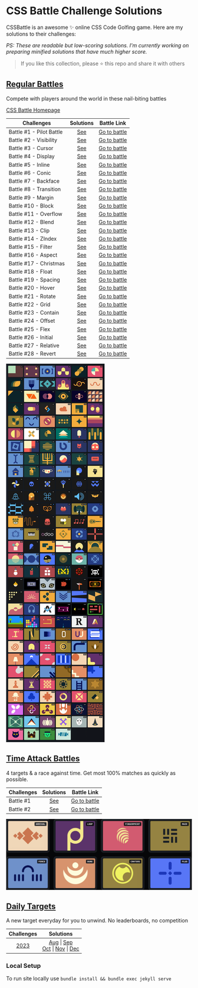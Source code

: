 # CSS Battle Challenge Solutions

CSSBattle is an awesome ✨ online CSS Code Golfing game. Here are my solutions to their challenges:

<em>PS: These are readable but low-scoring solutions. I'm currently working on preparing minified solutions that have much higher score.</em>

> If you like this collection, please ⭐️ this repo and share it with others

## [Regular Battles](/battles/index.md)

Compete with players around the world in these nail-biting battles

[CSS Battle Homepage](https://cssbattle.dev/battles)

| Challenges               |             Solutions              |                   Battle Link                   |
| ------------------------ | :--------------------------------: | :---------------------------------------------: |
| Battle #1 - Pilot Battle | [See](/battles/01-pilot-battle.md) | [Go to battle](https://cssbattle.dev/battle/1)  |
| Battle #2 - Visibility   |  [See](/battles/02-visibility.md)  | [Go to battle](https://cssbattle.dev/battle/2)  |
| Battle #3 - Cursor       |    [See](/battles/03-cursor.md)    | [Go to battle](https://cssbattle.dev/battle/3)  |
| Battle #4 - Display      |   [See](/battles/04-display.md)    | [Go to battle](https://cssbattle.dev/battle/4)  |
| Battle #5 - Inline       |    [See](/battles/05-inline.md)    | [Go to battle](https://cssbattle.dev/battle/5)  |
| Battle #6 - Conic        |    [See](/battles/06-conic.md)     | [Go to battle](https://cssbattle.dev/battle/6)  |
| Battle #7 - Backface     |   [See](/battles/07-backface.md)   | [Go to battle](https://cssbattle.dev/battle/7)  |
| Battle #8 - Transition   |  [See](/battles/08-transition.md)  | [Go to battle](https://cssbattle.dev/battle/8)  |
| Battle #9 - Margin       |    [See](/battles/09-margin.md)    | [Go to battle](https://cssbattle.dev/battle/9)  |
| Battle #10 - Block       |    [See](/battles/10-block.md)     | [Go to battle](https://cssbattle.dev/battle/10) |
| Battle #11 - Overflow    |   [See](/battles/11-overflow.md)   | [Go to battle](https://cssbattle.dev/battle/11) |
| Battle #12 - Blend       |    [See](/battles/12-blend.md)     | [Go to battle](https://cssbattle.dev/battle/12) |
| Battle #13 - Clip        |     [See](/battles/13-clip.md)     | [Go to battle](https://cssbattle.dev/battle/13) |
| Battle #14 - ZIndex      |    [See](/battles/14-zIndex.md)    | [Go to battle](https://cssbattle.dev/battle/14) |
| Battle #15 - Filter      |    [See](/battles/15-filter.md)    | [Go to battle](https://cssbattle.dev/battle/15) |
| Battle #16 - Aspect      |    [See](/battles/16-aspect.md)    | [Go to battle](https://cssbattle.dev/battle/16) |
| Battle #17 - Christmas   |  [See](/battles/17-christmas.md)   | [Go to battle](https://cssbattle.dev/battle/17) |
| Battle #18 - Float       |    [See](/battles/18-float.md)     | [Go to battle](https://cssbattle.dev/battle/18) |
| Battle #19 - Spacing     |   [See](/battles/19-spacing.md)    | [Go to battle](https://cssbattle.dev/battle/19) |
| Battle #20 - Hover       |    [See](/battles/20-hover.md)     | [Go to battle](https://cssbattle.dev/battle/20) |
| Battle #21 - Rotate      |    [See](/battles/21-rotate.md)    | [Go to battle](https://cssbattle.dev/battle/21) |
| Battle #22 - Grid        |     [See](/battles/22-grid.md)     | [Go to battle](https://cssbattle.dev/battle/22) |
| Battle #23 - Contain     |   [See](/battles/23-contain.md)    | [Go to battle](https://cssbattle.dev/battle/23) |
| Battle #24 - Offset      |    [See](/battles/24-offset.md)    | [Go to battle](https://cssbattle.dev/battle/24) |
| Battle #25 - Flex        |     [See](/battles/25-flex.md)     | [Go to battle](https://cssbattle.dev/battle/25) |
| Battle #26 - Initial     |   [See](/battles/26-initial.md)    | [Go to battle](https://cssbattle.dev/battle/26) |
| Battle #27 - Relative    |   [See](/battles/27-relative.md)   | [Go to battle](https://cssbattle.dev/battle/27) |
| Battle #28 - Revert      |    [See](/battles/28-revert.md)    | [Go to battle](https://cssbattle.dev/battle/28) |

[![Battle Art](/assets/battles.png)](/battles/index.md)

## [Time Attack Battles](/time-attack/index.md)

4 targets & a race against time. Get most 100% matches as quickly as possible.

| Challenges |               Solutions               |                            Battle Link                            |
| ---------- | :-----------------------------------: | :---------------------------------------------------------------: |
| Battle #1  | [See](/time-attack/01-time-attack.md) | [Go to battle](https://cssbattle.dev/battle/OzwOT17YcT3b8TbNevqv) |
| Battle #2  | [See](/time-attack/02-time-attack.md) | [Go to battle](https://cssbattle.dev/battle/9crk8153AW0QGM8Ne9Ty) |

[![Battle Art](/assets/time-battles.png)](/time-attack/)

## [Daily Targets](https://cssbattle.dev/daily)

A new target everyday for you to unwind. No leaderboards, no competition

|              Challenges              |                                                                                       Solutions                                                                                        |
| :----------------------------------: | :------------------------------------------------------------------------------------------------------------------------------------------------------------------------------------: |
| [2023](/daily-targets/2023/index.md) | [Aug](/daily-targets/2023/aug.md) \| [Sep](/daily-targets/2023/sep.md) <br>[Oct](/daily-targets/2023/oct.md) \| [Nov](/daily-targets/2023/nov.md) \| [Dec](/daily-targets/2023/dec.md) |

### Local Setup

To run site locally use `bundle install && bundle exec jekyll serve`

